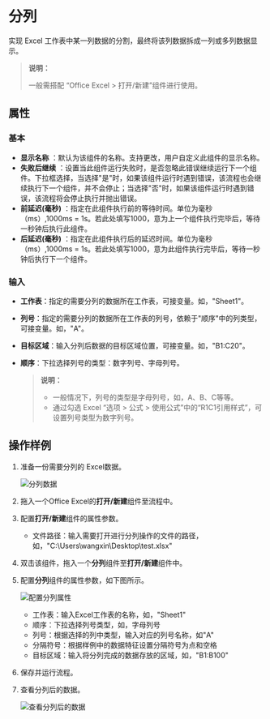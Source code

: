 # 分列
实现 Excel 工作表中某一列数据的分割，最终将该列数据拆成一列或多列数据显示。

> **说明：**
> 
> 一般需搭配 “Office Excel > 打开/新建”组件进行使用。


## 属性

### 基本
- **显示名称** ：默认为该组件的名称。支持更改，用户自定义此组件的显示名称。
- **失败后继续** ：设置当此组件运行失败时，是否忽略此错误继续运行下一个组件。下拉框选择，当选择"是"时，如果该组件运行时遇到错误，该流程也会继续执行下一个组件，并不会停止；当选择"否"时，如果该组件运行时遇到错误，该流程将会停止执行并抛出错误。
- **前延迟(毫秒)** ：指定在此组件执行前的等待时间。单位为毫秒（ms）,1000ms = 1s。若此处填写1000，意为上一个组件执行完毕后，等待一秒钟后执行此组件。
- **后延迟(毫秒)** ：指定在此组件执行后的延迟时间。单位为毫秒（ms）,1000ms = 1s。若此处填写1000，意为此组件执行完毕后，等待一秒钟后执行下一个组件。

### 输入
- **工作表**：指定的需要分列的数据所在工作表，可接变量。如，"Sheet1"。
- **列号**：指定的需要分列的数据所在工作表的列号，依赖于"顺序"中的列类型，可接变量。如，"A"。
- **目标区域**：输入分列后数据的目标区域位置，可接变量。如，"B1:C20"。
- **顺序**：下拉选择列号的类型：数字列号、字母列号。

  >**说明：**
  >- 一般情况下，列号的类型是字母列号，如，A、B、C等等。
  >- 通过勾选 Excel “选项 > 公式 > 使用公式”中的“R1C1引用样式”，可设置列号类型为数字列号。

## 操作样例

1. 准备一份需要分列的 Excel数据。

   ![分列数据](https://docimages.blob.core.chinacloudapi.cn/images/Activities/excelcolumndata20201217.png)

2. 拖入一个Office Excel的**打开/新建**组件至流程中。
3. 配置**打开/新建**组件的属性参数。

   - 文件路径：输入需要打开进行分列操作的文件的路径，如，"C:\Users\wangxin\Desktop\test.xlsx"

4. 双击该组件，拖入一个**分列**组件至**打开/新建**组件中。
5. 配置**分列**组件的属性参数，如下图所示。

   ![配置分列属性](https://docimages.blob.core.chinacloudapi.cn/images/Activities/excelcolumn20201217.png)

   - 工作表：输入Excel工作表的名称，如，"Sheet1"
   - 顺序：下拉选择列号类型，如，字母列号
   - 列号：根据选择的列中类型，输入对应的列号名称，如"A"
   - 分隔符号：根据样例中的数据特征设置分隔符号为点和空格
   - 目标区域：输入将分列完成的数据存放的区域，如，"B1:B100"

6. 保存并运行流程。
7. 查看分列后的数据。
  
   ![查看分列后的数据](https://docimages.blob.core.chinacloudapi.cn/images/Activities/excelcolumndataresult20201217.png)